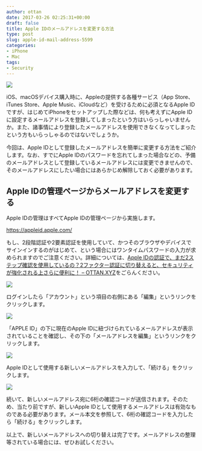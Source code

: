 ```yaml
---
author: ottan
date: 2017-03-26 02:25:31+00:00
draft: false
title: Apple IDのメールアドレスを変更する方法
type: post
slug: apple-id-mail-address-5599
categories:
- iPhone
- Mac
tags:
- Security
---
```


![](/uploads/2017/03/170326-58d722f6c3aa9.jpg)






iOS、macOSデバイス購入時に、Appleの提供する各種サービス（App Store、iTunes Store、Apple Music、iCloudなど）を受けるために必須となるApple IDですが、はじめてiPhoneをセットアップした際などは、何も考えずにApple IDに設定するメールアドレスを登録してしまったという方はいらっしゃいませんか。また、諸事情により登録したメールアドレスを使用できなくなってしまったという方もいらっしゃるのではないでしょうか。





今回は、Apple IDとして登録したメールアドレスを簡単に変更する方法をご紹介します。なお、すでにApple IDのパスワードを忘れてしまった場合などの、予備のメールアドレスとして登録しているメールアドレスには変更できませんので、そのメールアドレスにしたい場合にはあらかじめ解除しておく必要があります。





## Apple IDの管理ページからメールアドレスを変更する





Apple IDの管理はすべてApple IDの管理ページから実施します。



https://appleid.apple.com/



もし、2段階認証や2要素認証を使用していて、かつそのブラウザやデバイスでサインインするのがはじめて、という場合にはワンタイムパスワードの入力が求められますのでご注意ください。詳細については、[Apple IDの認証で、まだ2ステップ確認を使用しているの？2ファクター認証に切り替えると、セキュリティが強化される上さらに便利に！ – OTTAN.XYZ](/apple-id-two-factor-authentication-5362/)をごらんください。





![](/uploads/2017/03/170326-58d72493a8a05.png)






ログインしたら「アカウント」という項目の右側にある「編集」というリンクをクリックします。





![](/uploads/2017/03/170326-58d7249927bca.png)






「APPLE ID」の下に現在のApple IDに紐づけられているメールアドレスが表示されていることを確認し、その下の「メールアドレスを編集」というリンクをクリックします。





![](/uploads/2017/03/170326-58d7249f28bbe.png)






Apple IDとして使用する新しいメールアドレスを入力して、「続ける」をクリックします。





![](/uploads/2017/03/170326-58d724a4a5c04.png)






続いて、新しいメールアドレス宛に6桁の確認コードが送信されます。そのため、当たり前ですが、新しいApple IDとして使用するメールアドレスは有効なものである必要があります。メール本文を参照して、6桁の確認コードを入力したら「続ける」をクリックします。





以上で、新しいメールアドレスへの切り替えは完了です。メールアドレスの整理等されている場合には、ぜひお試しください。
